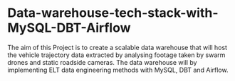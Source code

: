 # Data-warehouse-tech-stack-with-MySQL-DBT-Airflow
The aim of this Project is to create a scalable data warehouse that will host the vehicle trajectory data extracted by analysing footage taken by swarm drones and static roadside cameras. The data warehouse will by implementing ELT data engineering methods with MySQL, DBT and Airflow.
